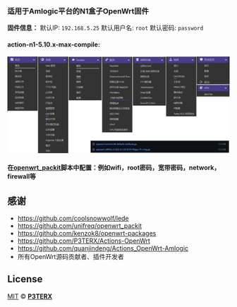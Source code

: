 ### **适用于Amlogic平台的N1盒子OpenWrt固件**
**固件信息：**
默认IP: `192.168.5.25`
默认用户名: `root`
默认密码: `password`

#### action-n1-5.10.x-max-compile:  ####
![xm1](doc/5.10-lede+kenzok8-max.jpg)

#### 在[openwrt_packit](https://github.com/unifreq/openwrt_packit)脚本中配置：例如wifi，root密码，宽带密码，network，firewall等 ####

## 感谢
- https://github.com/coolsnowwolf/lede
- https://github.com/unifreq/openwrt_packit
- https://github.com/kenzok8/openwrt-packages
- https://github.com/P3TERX/Actions-OpenWrt
- https://github.com/quanjindeng/Actions_OpenWrt-Amlogic
- 所有OpenWrt源码贡献者、插件开发者

## License
[MIT](https://github.com/P3TERX/Actions-OpenWrt/blob/main/LICENSE) © [**P3TERX**](https://p3terx.com)
